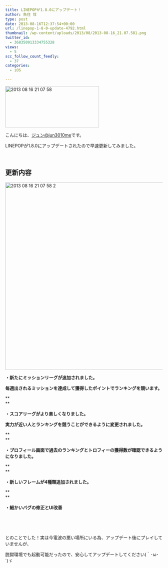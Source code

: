 ```yaml
---
title: LINEPOPが1.8.0にアップデート！
author: 魚住 惇
type: post
date: 2013-08-16T12:37:54+00:00
url: /linepop-1-8-0-update-4792.html
thumbnail: /wp-content/uploads/2013/08/2013-08-16_21.07.581.png
twitter_id:
  - 368350913334755328
views:
  - 5
scc_follow_count_feedly:
  - 37
categories:
  - iOS

---
```

<img decoding="async" loading="lazy" title="2013-08-16_21.07.58.png" src="/wp-content/uploads/2013/08/2013-08-16_21.07.58.png" alt="2013 08 16 21 07 58" width="300" height="132" border="0" />

<!--more-->

こんにちは、[ジュン@jun3010me][1]です。

LINEPOPが1.8.0にアップデートされたので早速更新してみました。

 

## 更新内容

<img decoding="async" loading="lazy" title="2013-08-16_21.07.58-2.png" src="/wp-content/uploads/2013/08/2013-08-16_21.07.58-2.png" alt="2013 08 16 21 07 58 2" width="562" height="600" border="0" /> 

**・新たにミッションリーグが追加されました。** 

**毎週出されるミッションを達成して獲得したポイントでランキングを競います。**

**  
** 

**・スコアリーグがより楽しくなりました。**

**実力が近い人とランキングを競うことができるように変更されました。**

**  
** 

**・プロフィール画面で過去のランキングとトロフィーの獲得数が確認できるようになりました。**

**  
** 

**・新しいフレームが4種類追加されました。**

**  
** 

**・細かいバグの修正とUI改善**

 

 

とのことでした！実は今電波の悪い場所にいる為、アップデート後にプレイしていませんが、

脱獄環境でも起動可能だったので、安心してアップデートしてください(｀･ω･´)ゞ

 [1]: https://twitter.com/jun3010me